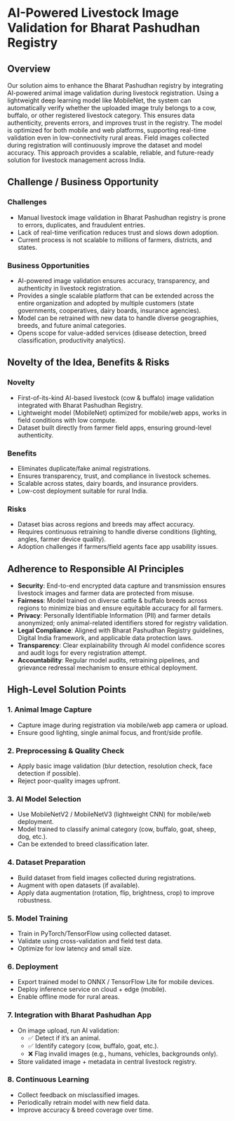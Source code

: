 # AI-Powered Livestock Image Validation for Bharat Pashudhan Registry

## Overview
Our solution aims to enhance the Bharat Pashudhan registry by integrating AI-powered animal image validation during livestock registration. Using a lightweight deep learning model like MobileNet, the system can automatically verify whether the uploaded image truly belongs to a cow, buffalo, or other registered livestock category. This ensures data authenticity, prevents errors, and improves trust in the registry. The model is optimized for both mobile and web platforms, supporting real-time validation even in low-connectivity rural areas. Field images collected during registration will continuously improve the dataset and model accuracy. This approach provides a scalable, reliable, and future-ready solution for livestock management across India.

## Challenge / Business Opportunity

### Challenges
- Manual livestock image validation in Bharat Pashudhan registry is prone to errors, duplicates, and fraudulent entries.
- Lack of real-time verification reduces trust and slows down adoption.
- Current process is not scalable to millions of farmers, districts, and states.

### Business Opportunities
- AI-powered image validation ensures accuracy, transparency, and authenticity in livestock registration.
- Provides a single scalable platform that can be extended across the entire organization and adopted by multiple customers (state governments, cooperatives, dairy boards, insurance agencies).
- Model can be retrained with new data to handle diverse geographies, breeds, and future animal categories.
- Opens scope for value-added services (disease detection, breed classification, productivity analytics).

## Novelty of the Idea, Benefits & Risks

### Novelty
- First-of-its-kind AI-based livestock (cow & buffalo) image validation integrated with Bharat Pashudhan Registry.
- Lightweight model (MobileNet) optimized for mobile/web apps, works in field conditions with low compute.
- Dataset built directly from farmer field apps, ensuring ground-level authenticity.

### Benefits
- Eliminates duplicate/fake animal registrations.
- Ensures transparency, trust, and compliance in livestock schemes.
- Scalable across states, dairy boards, and insurance providers.
- Low-cost deployment suitable for rural India.

### Risks
- Dataset bias across regions and breeds may affect accuracy.
- Requires continuous retraining to handle diverse conditions (lighting, angles, farmer device quality).
- Adoption challenges if farmers/field agents face app usability issues.

## Adherence to Responsible AI Principles
- **Security**: End-to-end encrypted data capture and transmission ensures livestock images and farmer data are protected from misuse.
- **Fairness**: Model trained on diverse cattle & buffalo breeds across regions to minimize bias and ensure equitable accuracy for all farmers.
- **Privacy**: Personally Identifiable Information (PII) and farmer details anonymized; only animal-related identifiers stored for registry validation.
- **Legal Compliance**: Aligned with Bharat Pashudhan Registry guidelines, Digital India framework, and applicable data protection laws.
- **Transparency**: Clear explainability through AI model confidence scores and audit logs for every registration attempt.
- **Accountability**: Regular model audits, retraining pipelines, and grievance redressal mechanism to ensure ethical deployment.

## High-Level Solution Points

### 1. Animal Image Capture
- Capture image during registration via mobile/web app camera or upload.
- Ensure good lighting, single animal focus, and front/side profile.

### 2. Preprocessing & Quality Check
- Apply basic image validation (blur detection, resolution check, face detection if possible).
- Reject poor-quality images upfront.

### 3. AI Model Selection
- Use MobileNetV2 / MobileNetV3 (lightweight CNN) for mobile/web deployment.
- Model trained to classify animal category (cow, buffalo, goat, sheep, dog, etc.).
- Can be extended to breed classification later.

### 4. Dataset Preparation
- Build dataset from field images collected during registrations.
- Augment with open datasets (if available).
- Apply data augmentation (rotation, flip, brightness, crop) to improve robustness.

### 5. Model Training
- Train in PyTorch/TensorFlow using collected dataset.
- Validate using cross-validation and field test data.
- Optimize for low latency and small size.

### 6. Deployment
- Export trained model to ONNX / TensorFlow Lite for mobile devices.
- Deploy inference service on cloud + edge (mobile).
- Enable offline mode for rural areas.

### 7. Integration with Bharat Pashudhan App
- On image upload, run AI validation:
  - ✅ Detect if it’s an animal.
  - ✅ Identify category (cow, buffalo, goat, etc.).
  - ❌ Flag invalid images (e.g., humans, vehicles, backgrounds only).
- Store validated image + metadata in central livestock registry.

### 8. Continuous Learning
- Collect feedback on misclassified images.
- Periodically retrain model with new field data.
- Improve accuracy & breed coverage over time.